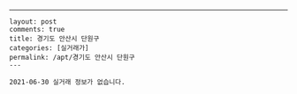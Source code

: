 ---
    layout: post
    comments: true
    title: 경기도 안산시 단원구
    categories: [실거래가]
    permalink: /apt/경기도 안산시 단원구
    ---

    2021-06-30 실거래 정보가 없습니다.

    